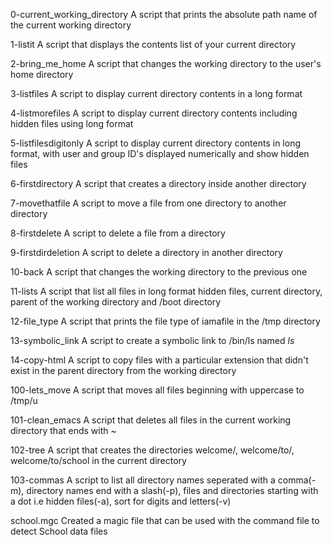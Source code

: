 0-current_working_directory
A script that prints the absolute path name of the current working directory

1-listit
A script that displays the contents list of your current directory

2-bring_me_home
A script that changes the working directory to the user's home directory

3-listfiles
A script to display current directory contents in a long format

4-listmorefiles
A script to display current directory contents including hidden files using long format

5-listfilesdigitonly
A script to display current directory contents in long format, with user and group ID's displayed numerically and show hidden files

6-firstdirectory
A script that creates a directory inside another directory

7-movethatfile
A script to move a file from one directory to another directory

8-firstdelete
A script to delete a file from a directory

9-firstdirdeletion
A script to delete a directory in another directory

10-back
A script that changes the working directory to the previous one

11-lists
A script that list all files in long format hidden files, current directory, parent of the working directory and /boot directory

12-file_type
A script that prints the file type of iamafile in the /tmp directory

13-symbolic_link
A script to create a symbolic link to /bin/ls named _ls_

14-copy-html
A script to copy files with a particular extension that didn't exist in the parent directory from the working directory

100-lets_move
A script that moves all files beginning with uppercase to /tmp/u

101-clean_emacs
A script that deletes all files in the current working directory that ends with ~

102-tree
A script that creates the directories welcome/, welcome/to/, welcome/to/school in the current directory

103-commas
A script to list all directory names seperated with a comma(-m), directory names end with a slash(-p), files and directories starting with a dot i.e hidden files(-a), sort for digits and letters(-v)

school.mgc
Created a magic file that can be used with the command file to detect School data files
